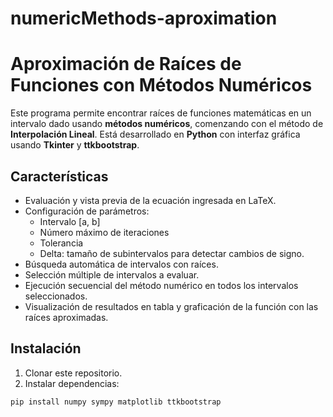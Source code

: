 # numericMethods-aproximation

# Aproximación de Raíces de Funciones con Métodos Numéricos

Este programa permite encontrar raíces de funciones matemáticas en un intervalo dado usando **métodos numéricos**, comenzando con el método de **Interpolación Lineal**. Está desarrollado en **Python** con interfaz gráfica usando **Tkinter** y **ttkbootstrap**.

## Características

- Evaluación y vista previa de la ecuación ingresada en LaTeX.
- Configuración de parámetros:
  - Intervalo [a, b]
  - Número máximo de iteraciones
  - Tolerancia
  - Delta: tamaño de subintervalos para detectar cambios de signo.
- Búsqueda automática de intervalos con raíces.
- Selección múltiple de intervalos a evaluar.
- Ejecución secuencial del método numérico en todos los intervalos seleccionados.
- Visualización de resultados en tabla y graficación de la función con las raíces aproximadas.

## Instalación

1. Clonar este repositorio.
2. Instalar dependencias:

```bash
pip install numpy sympy matplotlib ttkbootstrap
